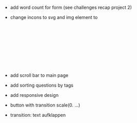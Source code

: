 - add word count for form (see challenges recap project 2)
- change incons to svg and img element to <svg>

- add scroll bar to main page
- add sorting questions by tags
- add responsive design
- button with transition scale(0. ...)
- transition: text aufklappen
